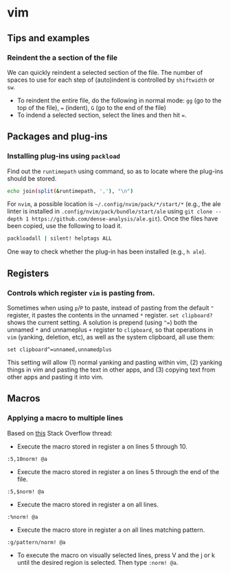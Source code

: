 # vim


## Tips and examples
### Reindent the a section of the file
We can quickly reindent a selected section of the file. The number of spaces to use for each step of (auto)indent is controlled by `shiftwidth` or `sw`.
- To reindent the entire file, do the following in normal mode: `gg` (go to the top of the file), `=` (indent), `G` (go to the end of the file)
- To indend a selected section, select the lines and then hit `=`.


## Packages and plug-ins
### Installing plug-ins using `packload`
Find out the `runtimepath` using command, so as to locate where the plug-ins should be stored.
```bash
echo join(split(&runtimepath, ','), "\n")
```
For `nvim`, a possible location is `~/.config/nvim/pack/*/start/*` (e.g., the ale linter is installed in `.config/nvim/pack/bundle/start/ale` using `git clone --depth 1 https://github.com/dense-analysis/ale.git`). Once the files have been copied, use the following to load it. 
```bash
packloadall | silent! helptags ALL
```
One way to check whether the plug-in has been installed (e.g., `h ale`).


## Registers
### Controls which register `vim` is pasting from.
Sometimes when using `p`/`P` to paste, instead of pasting from the default `"` register, it pastes the contents in the unnamed `*` register. `set clipboard?` shows the current setting. A solution is prepend (using `^=`) both the unnamed `*` and unnameplus `+` register to `clipboard`, so that operations in `vim` (yanking, deletion, etc), as well as the system clipboard, all use them:
```
set clipboard^=unnamed,unnamedplus
```
This setting will allow (1) normal yanking and pasting within vim, (2) yanking things in vim and pasting the text in other apps, and (3) copying text from other apps and pasting it into vim.


## Macros
### Applying a macro to multiple lines
Based on [this](https://stackoverflow.com/questions/390174/in-vim-how-do-i-apply-a-macro-to-a-set-of-lines) Stack Overflow thread:
- Execute the macro stored in register a on lines 5 through 10.
```
:5,10norm! @a
```
- Execute the macro stored in register a on lines 5 through the end of the file.
```
:5,$norm! @a
```
- Execute the macro stored in register a on all lines.
```
:%norm! @a
```
- Execute the macro store in register a on all lines matching pattern.
```
:g/pattern/norm! @a
```
- To execute the macro on visually selected lines, press V and the j or k until the desired region is selected. Then type `:norm! @a`.


